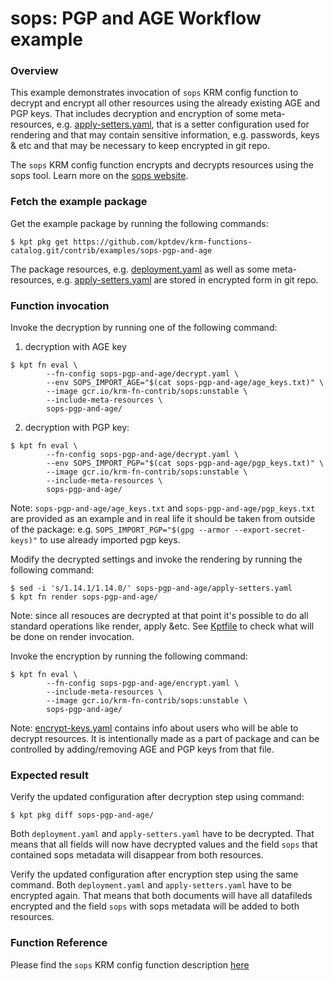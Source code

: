 # sops: PGP and AGE Workflow example

### Overview

This example demonstrates invocation of `sops` KRM config function to decrypt and encrypt all other resources using the already existing AGE and PGP keys.
That includes decryption and encryption of some meta-resources, e.g.
[apply-setters.yaml](apply-setters.yaml), that is a setter configuration used for rendering and that may contain
sensitive information, e.g. passwords, keys & etc and that may be necessary to keep encrypted in git repo.

The `sops` KRM config function encrypts and decrypts resources using the sops tool. Learn more on the [sops website].

### Fetch the example package

Get the example package by running the following commands:
```shell
$ kpt pkg get https://github.com/kptdev/krm-functions-catalog.git/contrib/examples/sops-pgp-and-age
```

The package resources, e.g. [deployment.yaml](deployment.yaml) as well as some meta-resources, e.g. [apply-setters.yaml](apply-setters.yaml)
are stored in encrypted form in git repo.

### Function invocation

Invoke the decryption by running one of the following command:

1. decryption with AGE key

```shell
$ kpt fn eval \
        --fn-config sops-pgp-and-age/decrypt.yaml \
        --env SOPS_IMPORT_AGE="$(cat sops-pgp-and-age/age_keys.txt)" \
        --image gcr.io/krm-fn-contrib/sops:unstable \
        --include-meta-resources \
        sops-pgp-and-age/
```

2. decryption with PGP key:

```shell
$ kpt fn eval \
        --fn-config sops-pgp-and-age/decrypt.yaml \
        --env SOPS_IMPORT_PGP="$(cat sops-pgp-and-age/pgp_keys.txt)" \
        --image gcr.io/krm-fn-contrib/sops:unstable \
        --include-meta-resources \
        sops-pgp-and-age/
```

Note: `sops-pgp-and-age/age_keys.txt` and `sops-pgp-and-age/pgp_keys.txt` are provided as an example
and in real life it should be taken from outside of the package:
e.g. `SOPS_IMPORT_PGP="$(gpg --armor --export-secret-keys)"` to use already imported pgp keys.

Modify the decrypted settings and invoke the rendering by running the following command:

```shell
$ sed -i 's/1.14.1/1.14.0/' sops-pgp-and-age/apply-setters.yaml
$ kpt fn render sops-pgp-and-age/
```

Note: since all resouces are decrypted at that point it's possible to do all standard operations like render, apply &etc.
See [Kptfile](Kptfile) to check what will be done on render invocation.

Invoke the encryption by running the following command:

```shell
$ kpt fn eval \
        --fn-config sops-pgp-and-age/encrypt.yaml \
        --include-meta-resources \
        --image gcr.io/krm-fn-contrib/sops:unstable \
        sops-pgp-and-age/
```

Note: [encrypt-keys.yaml](encrypt-keys.yaml) contains info about users who will be able to decrypt resources.
It is intentionally made as a part of package and can be controlled by adding/removing AGE and PGP keys from that file.

### Expected result

Verify the updated configuration after decryption step using command:

```shell
$ kpt pkg diff sops-pgp-and-age/
```

Both `deployment.yaml` and `apply-setters.yaml` have to be decrypted.
That means that all fields will now have decrypted values and the field `sops` that contained sops metadata
will disappear from both resources.

Verify the updated configuration after encryption step using the same command.
Both `deployment.yaml` and `apply-setters.yaml` have to be encrypted again.
That means that both documents will have all datafileds encrypted and the field `sops` with sops metadata
will be added to both resources.

### Function Reference

Please find the `sops` KRM config function description [here](/contrib/functions/ts/sops/README.md)

[sops website]: https://github.com/mozilla/sops#encrypting-using-age

